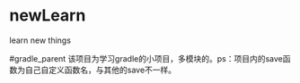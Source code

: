 # newLearn
learn new things

#gradle_parent
该项目为学习gradle的小项目，多模块的。ps：项目内的save函数为自己自定义函数名，与其他的save不一样。

